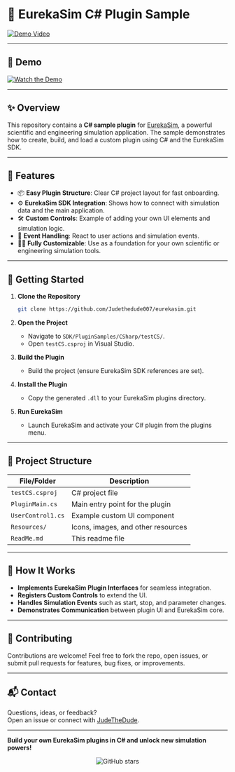 # 🔬 EurekaSim C# Plugin Sample

[![Demo Video](https://img.shields.io/badge/YouTube-Watch%20Demo-red?logo=youtube)](https://www.youtube.com/watch?v=HACQH-J5tgY&ab_channel=JudeTheDude)

---

## 🎥 Demo

[![Watch the Demo](https://img.youtube.com/vi/HACQH-J5tgY/0.jpg)](https://www.youtube.com/watch?v=HACQH-J5tgY&ab_channel=JudeTheDude)

---

## ✨ Overview

This repository contains a **C# sample plugin** for [EurekaSim](https://github.com/Judethedude007/eurekasim), a powerful scientific and engineering simulation application. The sample demonstrates how to create, build, and load a custom plugin using C# and the EurekaSim SDK.

---

## 🚀 Features

- 📦 **Easy Plugin Structure**: Clear C# project layout for fast onboarding.
- ⚙️ **EurekaSim SDK Integration**: Shows how to connect with simulation data and the main application.
- 🛠️ **Custom Controls**: Example of adding your own UI elements and simulation logic.
- 💬 **Event Handling**: React to user actions and simulation events.
- 👨‍💻 **Fully Customizable**: Use as a foundation for your own scientific or engineering simulation tools.

---

## 🏁 Getting Started

1. **Clone the Repository**
    ```sh
    git clone https://github.com/Judethedude007/eurekasim.git
    ```
2. **Open the Project**
    - Navigate to `SDK/PluginSamples/CSharp/testCS/`.
    - Open `testCS.csproj` in Visual Studio.

3. **Build the Plugin**
    - Build the project (ensure EurekaSim SDK references are set).

4. **Install the Plugin**
    - Copy the generated `.dll` to your EurekaSim plugins directory.

5. **Run EurekaSim**
    - Launch EurekaSim and activate your C# plugin from the plugins menu.

---

## 📁 Project Structure

| File/Folder         | Description                                        |
|---------------------|----------------------------------------------------|
| `testCS.csproj`     | C# project file                                    |
| `PluginMain.cs`     | Main entry point for the plugin                    |
| `UserControl1.cs`   | Example custom UI component                        |
| `Resources/`        | Icons, images, and other resources                 |
| `ReadMe.md`         | This readme file                                   |

---

## 🧩 How It Works

- **Implements EurekaSim Plugin Interfaces** for seamless integration.
- **Registers Custom Controls** to extend the UI.
- **Handles Simulation Events** such as start, stop, and parameter changes.
- **Demonstrates Communication** between plugin UI and EurekaSim core.

---

## 🤝 Contributing

Contributions are welcome! Feel free to fork the repo, open issues, or submit pull requests for features, bug fixes, or improvements.

---

## 📬 Contact

Questions, ideas, or feedback?  
Open an issue or connect with [JudeTheDude](https://github.com/Judethedude007).

---

**Build your own EurekaSim plugins in C# and unlock new simulation powers!**

<p align="center">
  <img src="https://img.shields.io/github/stars/Judethedude007/eurekasim?style=social" alt="GitHub stars">
</p>
